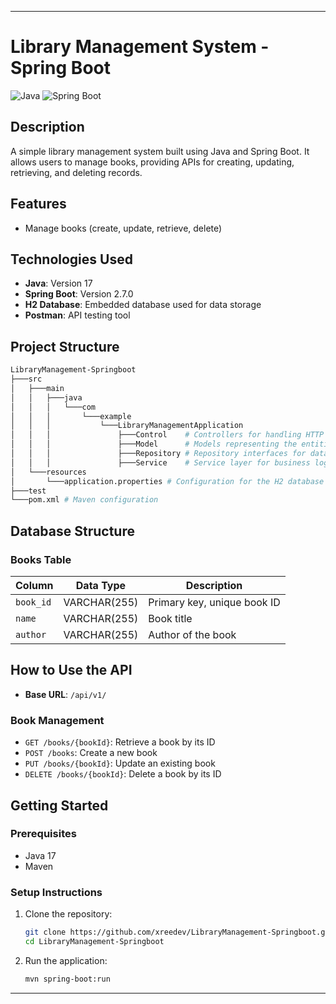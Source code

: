 
---

# Library Management System - Spring Boot

![Java](https://img.shields.io/badge/Java-17-brightgreen.svg)
![Spring Boot](https://img.shields.io/badge/Spring%20Boot-2.7.0-brightgreen.svg)

## Description
A simple library management system built using Java and Spring Boot. It allows users to manage books, providing APIs for creating, updating, retrieving, and deleting records.

## Features
- Manage books (create, update, retrieve, delete)

## Technologies Used
- **Java**: Version 17
- **Spring Boot**: Version 2.7.0
- **H2 Database**: Embedded database used for data storage
- **Postman**: API testing tool

## Project Structure
```bash
LibraryManagement-Springboot
├───src
│   ├───main
│   │   ├───java
│   │   │   └───com
│   │   │       └───example
│   │   │           └───LibraryManagementApplication
│   │   │               ├───Control    # Controllers for handling HTTP requests
│   │   │               ├───Model      # Models representing the entities
│   │   │               ├───Repository # Repository interfaces for database operations
│   │   │               ├───Service    # Service layer for business logic
│   └───resources
│       └───application.properties # Configuration for the H2 database
├───test
└───pom.xml # Maven configuration
```

## Database Structure

### Books Table
| Column     | Data Type      | Description                      |
|------------|----------------|----------------------------------|
| `book_id`  | VARCHAR(255)    | Primary key, unique book ID      |
| `name`     | VARCHAR(255)    | Book title                      |
| `author`   | VARCHAR(255)    | Author of the book               |

## How to Use the API
- **Base URL**: `/api/v1/`

### Book Management
- `GET /books/{bookId}`: Retrieve a book by its ID
- `POST /books`: Create a new book
- `PUT /books/{bookId}`: Update an existing book
- `DELETE /books/{bookId}`: Delete a book by its ID

## Getting Started

### Prerequisites
- Java 17
- Maven

### Setup Instructions
1. Clone the repository:
   ```bash
   git clone https://github.com/xreedev/LibraryManagement-Springboot.git
   cd LibraryManagement-Springboot
   ```
2. Run the application:
   ```bash
   mvn spring-boot:run
   ```

---
